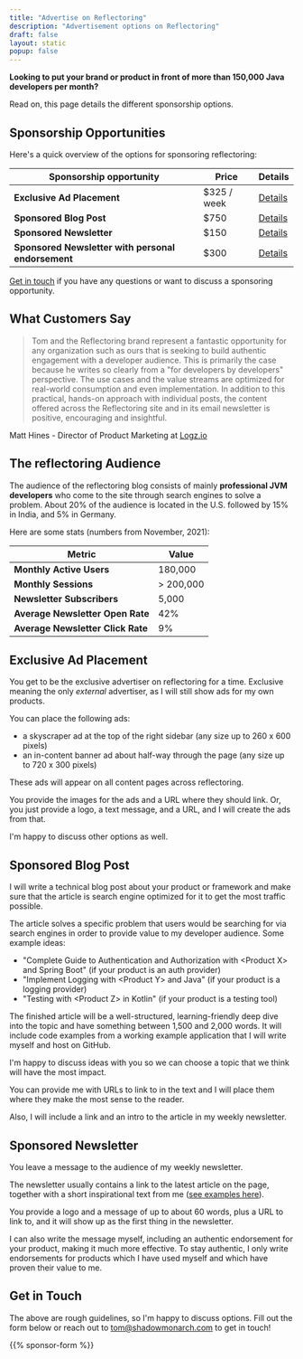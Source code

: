```yaml
---
title: "Advertise on Reflectoring"
description: "Advertisement options on Reflectoring"
draft: false
layout: static
popup: false
---
```


**Looking to put your brand or product in front of more than 150,000 Java developers per month?**

Read on, this page details the different sponsorship options.

## Sponsorship Opportunities

Here's a quick overview of the options for sponsoring reflectoring:

| Sponsorship opportunity                            | Price       | Details                                       |
| -------------------------------------------------- | ----------- | --------------------------------------------- |
| **Exclusive Ad Placement**                         | $325 / week | [Details](/advertise/#exclusive-ad-placement) |
| **Sponsored Blog Post**                            | $750        | [Details](/advertise/#sponsored-blog-post)    |
| **Sponsored Newsletter**                           | $150        | [Details](/advertise/#sponsored-newsletter)   |
| **Sponsored Newsletter with personal endorsement** | $300        | [Details](/advertise/#sponsored-newsletter)   |

[Get in touch](/advertise/#get-in-touch) if you have any questions or want to discuss a sponsoring opportunity.

## What Customers Say

> Tom and the Reflectoring brand represent a fantastic opportunity for any organization such as ours that is seeking to build authentic engagement with a developer audience. This is primarily the case because he writes so clearly from a "for developers by developers" perspective. The use cases and the value streams are optimized for real-world consumption and even implementation. In addition to this practical, hands-on approach with individual posts, the content offered across the Reflectoring site and in its email newsletter is positive, encouraging and insightful.

Matt Hines - Director of Product Marketing at [Logz.io](https://logz.io)

## The reflectoring Audience

The audience of the reflectoring blog consists of mainly **professional JVM developers** who come to the site through search engines to solve a problem. About 20% of the audience is located in the U.S. followed by 15% in India, and 5% in Germany.

Here are some stats (numbers from November, 2021):

| Metric                            | Value     |
| --------------------------------- | --------- |
| **Monthly Active Users**          | 180,000   |
| **Monthly Sessions**              | > 200,000 |
| **Newsletter Subscribers**        | 5,000     |
| **Average Newsletter Open Rate**  | 42%       |
| **Average Newsletter Click Rate** | 9%        |

## Exclusive Ad Placement

You get to be the exclusive advertiser on reflectoring for a time. Exclusive meaning the only _external_ advertiser, as I will still show ads for my own products.

You can place the following ads:

- a skyscraper ad at the top of the right sidebar (any size up to 260 x 600 pixels)
- an in-content banner ad about half-way through the page (any size up to 720 x 300 pixels)

These ads will appear on all content pages across reflectoring.

You provide the images for the ads and a URL where they should link. Or, you just provide a logo, a text message, and a URL, and I will create the ads from that.

I'm happy to discuss other options as well.

## Sponsored Blog Post

I will write a technical blog post about your product or framework and make sure that the article is search engine optimized for it to get the most traffic possible.

The article solves a specific problem that users would be searching for via search engines in order to provide value to my developer audience. Some example ideas:

- "Complete Guide to Authentication and Authorization with &lt;Product X&gt; and Spring Boot" (if your product is an auth provider)
- "Implement Logging with &lt;Product Y&gt; and Java" (if your product is a logging provider)
- "Testing with &lt;Product Z&gt; in Kotlin" (if your product is a testing tool)

The finished article will be a well-structured, learning-friendly deep dive into the topic and have something between 1,500 and 2,000 words. It will include code examples from a working example application that I will write myself and host on GitHub.

I'm happy to discuss ideas with you so we can choose a topic that we think will have the most impact.

You can provide me with URLs to link to in the text and I will place them where they make the most sense to the reader.

Also, I will include a link and an intro to the article in my weekly newsletter.

## Sponsored Newsletter

You leave a message to the audience of my weekly newsletter.

The newsletter usually contains a link to the latest article on the page, together with a short inspirational text from me ([see examples here](/simplify)).

You provide a logo and a message of up to about 60 words, plus a URL to link to, and it will show up as the first thing in the newsletter.

I can also write the message myself, including an authentic endorsement for your product, making it much more effective. To stay authentic, I only write endorsements for products which I have used myself and which have proven their value to me.

## Get in Touch

The above are rough guidelines, so I'm happy to discuss options. Fill out the form below or reach out to [tom@shadowmonarch.com](mailto:tom@shadowmonarch.com) to get in touch!

{{% sponsor-form %}}
